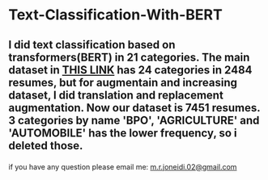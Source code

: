 # Text-Classification-With-BERT

## <p aligne = 'justify'>I did text classification based on transformers(BERT) in 21 categories. The main dataset in [THIS LINK](https://www.kaggle.com/code/naifislam/resume-categorization/input?select=data) has 24 categories in 2484 resumes, but for augmentain and increasing dataset, I did translation and replacement augmentation. Now our dataset is 7451 resumes. 3 categories by name 'BPO', 'AGRICULTURE' and 'AUTOMOBILE' has the lower frequency, so i deleted those.

if you have any question please email me: m.r.joneidi.02@gmail.com
